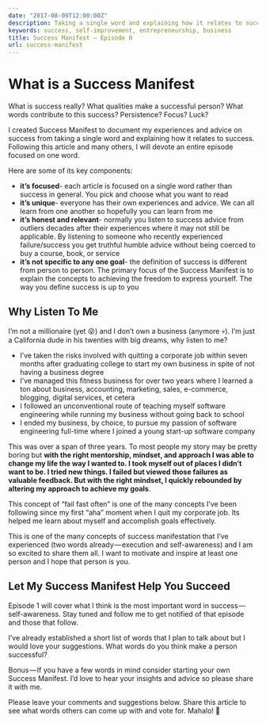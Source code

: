 ```yaml
---
date: "2017-08-09T12:00:00Z"
description: Taking a single word and explaining how it relates to success
keywords: success, self-improvement, entrepreneurship, business
title: Success Manifest — Episode 0
url: success-manifest
---
```


# What is a Success Manifest

What is success really? What qualities make a successful person? What words contribute to this success? Persistence? Focus? Luck?

I created Success Manifest to document my experiences and advice on success from taking a single word and explaining how it relates to success. Following this article and many others, I will devote an entire episode focused on one word.

Here are some of its key components:
- **it’s focused**- each article is focused on a single word rather than success in general. You pick and choose what you want to read
- **it’s unique**- everyone has their own experiences and advice. We can all learn from one another so hopefully you can learn from me
- **it’s honest and relevant**- normally you listen to success advice from outliers decades after their experiences where it may not still be applicable. By listening to someone who recently experienced failure/success you get truthful humble advice without being coerced to buy a course, book, or service
- **it’s not specific to any one goal**- the definition of success is different from person to person. The primary focus of the Success Manifest is to explain the concepts to achieving the freedom to express yourself. The way you define success is up to you

## Why Listen To Me
I’m not a millionaire (yet 😝) and I don’t own a business (anymore 💀). I’m just a California dude in his twenties with big dreams, why listen to me?
- I’ve taken the risks involved with quitting a corporate job within seven months after graduating college to start my own business in spite of not having a business degree
- I’ve managed this fitness business for over two years where I learned a ton about business, accounting, marketing, sales, e-commerce, blogging, digital services, et cetera
- I followed an unconventional route of teaching myself software engineering while running my business without going back to school
- I ended my business, by choice, to pursue my passion of software engineering full-time where I joined a young start-up software company

This was over a span of three years. To most people my story may be pretty boring but **with the right mentorship, mindset, and approach I was able to change my life the way I wanted to. I took myself out of places I didn’t want to be. I tried new things. I failed but viewed those failures as valuable feedback. But with the right mindset, I quickly rebounded by altering my approach to achieve my goals**.

This concept of “fail fast often” is one of the many concepts I’ve been following since my first “aha” moment when I quit my corporate job. Its helped me learn about myself and accomplish goals effectively.

This is one of the many concepts of success manifestation that I’ve experienced (two words already — execution and self-awareness) and I am so excited to share them all. I want to motivate and inspire at least one person and I hope that person is you.

## Let My Success Manifest Help You Succeed

Episode 1 will cover what I think is the most important word in success — self-awareness. Stay tuned and follow me to get notified of that episode and those that follow.

I’ve already established a short list of words that I plan to talk about but I would love your suggestions. What words do you think make a person successful?

Bonus — If you have a few words in mind consider starting your own Success Manifest. I’d love to hear your insights and advice so please share it with me.

Please leave your comments and suggestions below. Share this article to see what words others can come up with and vote for. Mahalo! 🤙
